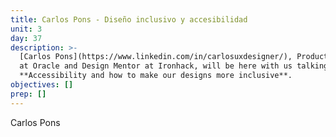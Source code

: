 ```yaml
---
title: Carlos Pons - Diseño inclusivo y accesibilidad
unit: 3
day: 37
description: >-
  [Carlos Pons](https://www.linkedin.com/in/carlosuxdesigner/), Product Designer
  at Oracle and Design Mentor at Ironhack, will be here with us talking about
  **Accessibility and how to make our designs more inclusive**.
objectives: []
prep: []
---
```

Carlos Pons
